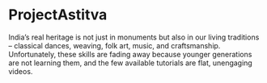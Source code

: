 # ProjectAstitva
India’s real heritage is not just in monuments but also in our living traditions – classical dances, weaving, folk art, music, and craftsmanship. Unfortunately, these skills are fading away because younger generations are not learning them, and the few available tutorials are flat, unengaging videos.
